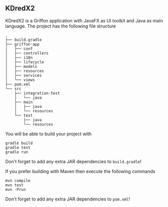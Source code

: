 KDredX2
-------

KDredX2 is a Griffon application with JavaFX as UI toolkit
and Java as main language. The project has the following file structure

    .
    ├── build.gradle
    ├── griffon-app
    │   ├── conf
    │   ├── controllers
    │   ├── i18n
    │   ├── lifecycle
    │   ├── models
    │   ├── resources
    │   ├── services
    │   └── views
    ├── pom.xml
    └── src
        ├── integration-test
        │   └── java
        ├── main
        │   ├── java
        │   └── resources
        └── test
            ├── java
            └── resources

You will be able to build your project with

    gradle build
    gradle test
    gradle run

Don't forget to add any extra JAR dependencies to `build.gradle`!

If you prefer building with Maven then execute the following commands

    mvn compile
    mvn test
    mvn -Prun

Don't forget to add any extra JAR dependencies to `pom.xml`!
 